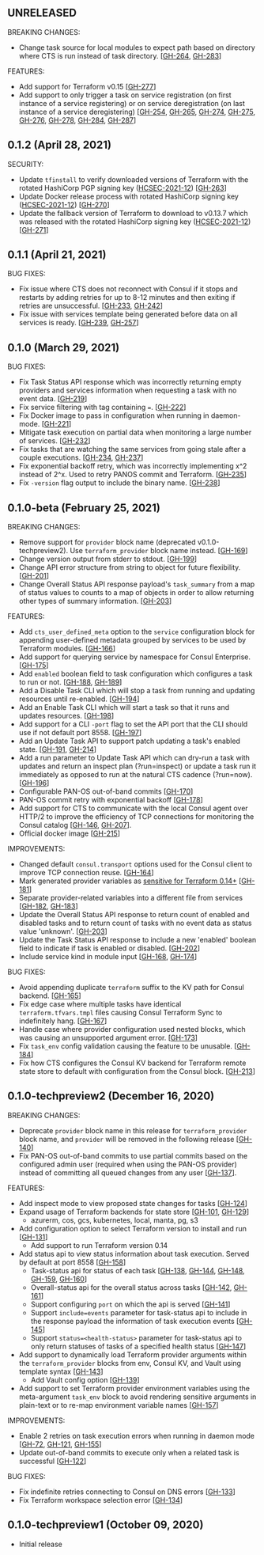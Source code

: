 ## UNRELEASED
BREAKING CHANGES:
* Change task source for local modules to expect path based on directory where CTS is run instead of task directory. [[GH-264](https://github.com/hashicorp/consul-terraform-sync/issues/264),  [GH-283](https://github.com/hashicorp/consul-terraform-sync/pull/283)]

FEATURES:
* Add support for Terraform v0.15 [[GH-277](https://github.com/hashicorp/consul-terraform-sync/pull/277)]
* Add support to only trigger a task on service registration (on first instance of a service registering) or on service deregistration (on last instance of a service deregistering) [[GH-254](https://github.com/hashicorp/consul-terraform-sync/pull/254), [GH-265](https://github.com/hashicorp/consul-terraform-sync/pull/265), [GH-274](https://github.com/hashicorp/consul-terraform-sync/pull/274), [GH-275](https://github.com/hashicorp/consul-terraform-sync/pull/275), [GH-276](https://github.com/hashicorp/consul-terraform-sync/pull/276), [GH-278](https://github.com/hashicorp/consul-terraform-sync/pull/278), [GH-284](https://github.com/hashicorp/consul-terraform-sync/pull/284), [GH-287](https://github.com/hashicorp/consul-terraform-sync/pull/287)]

## 0.1.2 (April 28, 2021)

SECURITY:
* Update `tfinstall` to verify downloaded versions of Terraform with the rotated HashiCorp PGP signing key ([HCSEC-2021-12](https://discuss.hashicorp.com/t/hcsec-2021-12-codecov-security-event-and-hashicorp-gpg-key-exposure/23512)) [[GH-263](https://github.com/hashicorp/consul-terraform-sync/pull/263)]
* Update Docker release process with rotated HashiCorp signing key ([HCSEC-2021-12](https://discuss.hashicorp.com/t/hcsec-2021-12-codecov-security-event-and-hashicorp-gpg-key-exposure/23512)) [[GH-270](https://github.com/hashicorp/consul-terraform-sync/pull/270)]
* Update the fallback version of Terraform to download to v0.13.7 which was released with the rotated HashiCorp signing key ([HCSEC-2021-12](https://discuss.hashicorp.com/t/hcsec-2021-12-codecov-security-event-and-hashicorp-gpg-key-exposure/23512)) [[GH-271](https://github.com/hashicorp/consul-terraform-sync/pull/271)]

## 0.1.1 (April 21, 2021)

BUG FIXES:
* Fix issue where CTS does not reconnect with Consul if it stops and restarts by adding retries for up to 8-12 minutes and then exiting if retries are unsuccessful. [[GH-233](https://github.com/hashicorp/consul-terraform-sync/issues/233), [GH-242](https://github.com/hashicorp/consul-terraform-sync/pull/242)]
* Fix issue with services template being generated before data on all services is ready. [[GH-239](https://github.com/hashicorp/consul-terraform-sync/issues/239), [GH-257](https://github.com/hashicorp/consul-terraform-sync/pull/257)]

## 0.1.0 (March 29, 2021)

BUG FIXES:
* Fix Task Status API response which was incorrectly returning empty providers and services information when requesting a task with no event data. [[GH-219](https://github.com/hashicorp/consul-terraform-sync/pull/219)]
* Fix service filtering with tag containing `=`. [[GH-222](https://github.com/hashicorp/consul-terraform-sync/pull/222)]
* Fix Docker image to pass in configuration when running in daemon-mode. [[GH-221](https://github.com/hashicorp/consul-terraform-sync/pull/221)]
* Mitigate task execution on partial data when monitoring a large number of services. [[GH-232](https://github.com/hashicorp/consul-terraform-sync/pull/232)]
* Fix tasks that are watching the same services from going stale after a couple executions. [[GH-234](https://github.com/hashicorp/consul-terraform-sync/issues/234), [GH-237](https://github.com/hashicorp/consul-terraform-sync/pull/237)]
* Fix exponential backoff retry, which was incorrectly implementing x^2 instead of 2^x. Used to retry PANOS commit and Terraform. [[GH-235](https://github.com/hashicorp/consul-terraform-sync/pull/235)]
* Fix `-version` flag output to include the binary name. [[GH-238](https://github.com/hashicorp/consul-terraform-sync/pull/238)]

## 0.1.0-beta (February 25, 2021)

BREAKING CHANGES:
* Remove support for `provider` block name (deprecated v0.1.0-techpreview2). Use `terraform_provider` block name instead. [[GH-169](https://github.com/hashicorp/consul-terraform-sync/pull/169)]
* Change version output from stderr to stdout. [[GH-199](https://github.com/hashicorp/consul-terraform-sync/pull/199)]
* Change API error structure from string to object for future flexibility. [[GH-201](https://github.com/hashicorp/consul-terraform-sync/pull/201)]
* Change Overall Status API response payload's `task_summary` from a map of status values to counts to a map of objects in order to allow returning other types of summary information. [[GH-203](https://github.com/hashicorp/consul-terraform-sync/pull/203)]

FEATURES:
* Add `cts_user_defined_meta` option to the `service` configuration block for appending user-defined metadata grouped by services to be used by Terraform modules. [[GH-166](https://github.com/hashicorp/consul-terraform-sync/pull/166)]
* Add support for querying service by namespace for Consul Enterprise. [[GH-175](https://github.com/hashicorp/consul-terraform-sync/pull/175)]
* Add `enabled` boolean field to task configuration which configures a task to run or not. [[GH-188](https://github.com/hashicorp/consul-terraform-sync/pull/188), [GH-189](https://github.com/hashicorp/consul-terraform-sync/pull/189)]
* Add a Disable Task CLI which will stop a task from running and updating resources until re-enabled. [[GH-194](https://github.com/hashicorp/consul-terraform-sync/pull/194)]
* Add an Enable Task CLI which will start a task so that it runs and updates resources. [[GH-198](https://github.com/hashicorp/consul-terraform-sync/pull/198)]
* Add support for a CLI `-port` flag to set the API port that the CLI should use if not default port 8558. [[GH-197](https://github.com/hashicorp/consul-terraform-sync/pull/197)]
* Add an Update Task API to support patch updating a task's enabled state. [[GH-191](https://github.com/hashicorp/consul-terraform-sync/pull/191), [GH-214](https://github.com/hashicorp/consul-terraform-sync/pull/214)]
* Add a run parameter to Update Task API which can dry-run a task with updates and return an inspect plan (?run=inspect) or update a task run it immediately as opposed to run at the natural CTS cadence (?run=now). [[GH-196](https://github.com/hashicorp/consul-terraform-sync/pull/196)]
* Configurable PAN-OS out-of-band commits [[GH-170](https://github.com/hashicorp/consul-terraform-sync/pull/170)]
* PAN-OS commit retry with exponential backoff [[GH-178](https://github.com/hashicorp/consul-terraform-sync/pull/178)]
* Add support for CTS to communicate with the local Consul agent over HTTP/2 to improve the efficiency of TCP connections for monitoring the Consul catalog [[GH-146](https://github.com/hashicorp/consul-terraform-sync/issues/146), [GH-207](https://github.com/hashicorp/consul-terraform-sync/pull/207)].
* Official docker image [[GH-215](https://github.com/hashicorp/consul-terraform-sync/pull/215)]

IMPROVEMENTS:
* Changed default `consul.transport` options used for the Consul client to improve TCP connection reuse. [[GH-164](https://github.com/hashicorp/consul-terraform-sync/pull/164)]
* Mark generated provider variables as [sensitive for Terraform 0.14+](https://www.hashicorp.com/blog/terraform-0-14-adds-the-ability-to-redact-sensitive-values-in-console-output) [[GH-181](https://github.com/hashicorp/consul-terraform-sync/pull/181)]
* Separate provider-related variables into a different file from services [[GH-182](https://github.com/hashicorp/consul-terraform-sync/pull/182), [GH-183](https://github.com/hashicorp/consul-terraform-sync/pull/183)]
* Update the Overall Status API response to return count of enabled and disabled tasks and to return count of tasks with no event data as status value 'unknown'. [[GH-203](https://github.com/hashicorp/consul-terraform-sync/pull/203)]
* Update the Task Status API response to include a new 'enabled' boolean field to indicate if task is enabled or disabled. [[GH-202](https://github.com/hashicorp/consul-terraform-sync/pull/202)]
* Include service kind in module input [[GH-168](https://github.com/hashicorp/consul-terraform-sync/issues/168), [GH-174](https://github.com/hashicorp/consul-terraform-sync/pull/174)]

BUG FIXES:
* Avoid appending duplicate `terraform` suffix to the KV path for Consul backend. [[GH-165](https://github.com/hashicorp/consul-terraform-sync/pull/165)]
* Fix edge case where multiple tasks have identical `terraform.tfvars.tmpl` files causing Consul Terraform Sync to indefinitely hang. [[GH-167](https://github.com/hashicorp/consul-terraform-sync/pull/167)]
* Handle case where provider configuration used nested blocks, which was causing an unsupported argument error. [[GH-173](https://github.com/hashicorp/consul-terraform-sync/pull/173)]
* Fix `task_env` config validation causing the feature to be unusable. [[GH-184](https://github.com/hashicorp/consul-terraform-sync/pull/184)]
* Fix how CTS configures the Consul KV backend for Terraform remote state store to default with configuration from the Consul block. [[GH-213](https://github.com/hashicorp/consul-terraform-sync/pull/213)]

## 0.1.0-techpreview2 (December 16, 2020)

BREAKING CHANGES:
* Deprecate `provider` block name in this release for `terraform_provider` block name, and `provider` will be removed in the following release [[GH-140](https://github.com/hashicorp/consul-terraform-sync/pull/140)]
* Fix PAN-OS out-of-band commits to use partial commits based on the configured admin user (required when using the PAN-OS provider) instead of committing all queued changes from any user [[GH-137](https://github.com/hashicorp/consul-terraform-sync/pull/137)].

FEATURES:
* Add inspect mode to view proposed state changes for tasks [[GH-124](https://github.com/hashicorp/consul-terraform-sync/pull/124)]
* Expand usage of Terraform backends for state store [[GH-101](https://github.com/hashicorp/consul-terraform-sync/pull/101), [GH-129](https://github.com/hashicorp/consul-terraform-sync/pull/129)]
  * azurerm, cos, gcs, kubernetes, local, manta, pg, s3
* Add configuration option to select Terraform version to install and run [[GH-131](https://github.com/hashicorp/consul-terraform-sync/pull/131)]
  * Add support to run Terraform version 0.14
* Add status api to view status information about task execution. Served by default at port 8558 [[GH-158](https://github.com/hashicorp/consul-terraform-sync/pull/158)]
  * Task-status api for status of each task [[GH-138](https://github.com/hashicorp/consul-terraform-sync/pull/138), [GH-144](https://github.com/hashicorp/consul-terraform-sync/pull/144), [GH-148](https://github.com/hashicorp/consul-terraform-sync/pull/148), [GH-159](https://github.com/hashicorp/consul-terraform-sync/pull/159), [GH-160](https://github.com/hashicorp/consul-terraform-sync/pull/160)]
  * Overall-status api for the overall status across tasks [[GH-142](https://github.com/hashicorp/consul-terraform-sync/pull/142), [GH-161](https://github.com/hashicorp/consul-terraform-sync/pull/161)]
  * Support configuring `port` on which the api is served [[GH-141](https://github.com/hashicorp/consul-terraform-sync/pull/141)]
  * Support `include=events` parameter for task-status api to include in the response payload the information of task execution events [[GH-145](https://github.com/hashicorp/consul-terraform-sync/pull/145)]
  * Support `status=<health-status>` parameter for task-status api to only return statuses of tasks of a specified health status [[GH-147](https://github.com/hashicorp/consul-terraform-sync/pull/147)]
* Add support to dynamically load Terraform provider arguments within the `terraform_provider` blocks from env, Consul KV, and Vault using template syntax [[GH-143](https://github.com/hashicorp/consul-terraform-sync/pull/143)]
  * Add Vault config option [[GH-139](https://github.com/hashicorp/consul-terraform-sync/pull/139)]
* Add support to set Terraform provider environment variables using the meta-argument `task_env` block to avoid rendering sensitive arguments in plain-text or to re-map environment variable names [[GH-157](https://github.com/hashicorp/consul-terraform-sync/pull/157)]

IMPROVEMENTS:
* Enable 2 retries on task execution errors when running in daemon mode [[GH-72](https://github.com/hashicorp/consul-terraform-sync/pull/72), [GH-121](https://github.com/hashicorp/consul-terraform-sync/pull/121), [GH-155](https://github.com/hashicorp/consul-terraform-sync/pull/155)]
* Update out-of-band commits to execute only when a related task is successful [[GH-122](https://github.com/hashicorp/consul-terraform-sync/pull/122)]

BUG FIXES:
* Fix indefinite retries connecting to Consul on DNS errors [[GH-133](https://github.com/hashicorp/consul-terraform-sync/pull/133)]
* Fix Terraform workspace selection error [[GH-134](https://github.com/hashicorp/consul-terraform-sync/issues/134)]

## 0.1.0-techpreview1 (October 09, 2020)

* Initial release
